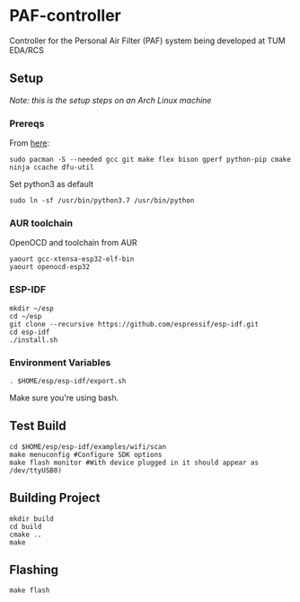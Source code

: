 # PAF-controller

Controller for the Personal Air Filter (PAF) system being developed at TUM EDA/RCS

## Setup 

*Note: this is the setup steps on an Arch Linux machine*

### Prereqs

From [here](https://docs.espressif.com/projects/esp-idf/en/latest/esp32/get-started/index.html#get-started-get-prerequisites):

```
sudo pacman -S --needed gcc git make flex bison gperf python-pip cmake ninja ccache dfu-util
```

Set python3 as default

```
sudo ln -sf /usr/bin/python3.7 /usr/bin/python
```

### AUR toolchain

OpenOCD and toolchain from AUR

```
yaourt gcc-xtensa-esp32-elf-bin
yaourt openocd-esp32
```

### ESP-IDF

```
mkdir ~/esp 
cd ~/esp
git clone --recursive https://github.com/espressif/esp-idf.git
cd esp-idf
./install.sh
```

### Environment Variables 

```
. $HOME/esp/esp-idf/export.sh
```

Make sure you're using bash.

## Test Build

```
cd $HOME/esp/esp-idf/examples/wifi/scan
make menuconfig #Configure SDK options
make flash monitor #With device plugged in it should appear as /dev/ttyUSB0)
```

## Building Project

```
mkdir build
cd build
cmake ..
make
```

## Flashing

```
make flash
```
